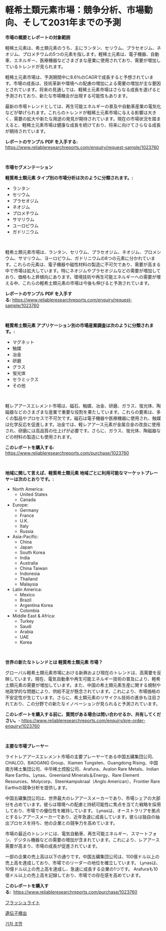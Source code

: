 <p><h1>軽希土類元素市場：競争分析、市場動向、そして2031年までの予測</h1></p><p><strong>市場の概要とレポートの対象範囲</strong></p>
<p><p>軽稀土元素は、希土類元素のうち、主にランタン、セリウム、プラセオジム、ネオジム、プロメチウムの5つの元素を指します。軽稀土元素は、電子機器、自動車、エネルギー、医療機器などさまざまな産業に使用されており、需要が増加しているトレンドが見られます。</p><p>軽稀土元素市場は、予測期間中に8.6％のCAGRで成長すると予想されています。市場の成長は、技術革新や環境への配慮の増加による需要の増加が主な要因とされています。将来の見通しでは、軽稀土元素市場はさらなる成長を遂げると予測されており、新たな市場機会が出現する可能性もあります。</p><p>最新の市場トレンドとしては、再生可能エネルギーの普及や自動車産業の電気化などが挙げられます。これらのトレンドが軽稀土元素市場に与える影響は大きく、需要の拡大や新たな用途の発見が期待されています。現在の市場状況を踏まえると、軽稀土元素市場は健康な成長を続けており、将来に向けてさらなる成長が期待されています。</p></p>
<p><strong>レポートのサンプル PDF を入手する:</strong> <a href="https://www.reliableresearchreports.com/enquiry/request-sample/1023760">https://www.reliableresearchreports.com/enquiry/request-sample/1023760</a></p>
<p>&nbsp;</p>
<p><strong>市場セグメンテーション</strong></p>
<p><strong>軽質希土類元素 タイプ別の市場分析は次のように分類されます。:</strong></p>
<p><ul><li>ランタン</li><li>セリウム</li><li>プラセオジム</li><li>ネオジム</li><li>プロメチウム</li><li>サマリウム</li><li>ユーロピウム</li><li>ガドリニウム</li></ul></p>
<p>&nbsp;</p>
<p><p>軽希土類元素市場は、ランタン、セリウム、プラセオジム、ネオジム、プロメシウム、サマリウム、ヨーロピウム、ガドリニウムの8つの元素に分かれています。これらの元素は、電子機器や磁性材料の製造に不可欠であり、需要が高まる中で市場は拡大しています。特にネオジムやプラセオジムなどの需要が増加しており、価格も上昇傾向にあります。環境技術や再生可能エネルギーへの需要が増える中、これらの軽希土類元素の市場は今後も伸びると予測されています。</p></p>
<p><strong>レポートのサンプル PDF を入手する:</strong>&nbsp;<a href="https://www.reliableresearchreports.com/enquiry/request-sample/1023760">https://www.reliableresearchreports.com/enquiry/request-sample/1023760</a></p>
<p>&nbsp;</p>
<p><strong> 軽質希土類元素 アプリケーション別の市場産業調査は次のように分類されます。:</strong></p>
<p><ul><li>マグネット</li><li>触媒</li><li>冶金</li><li>研磨</li><li>グラス</li><li>蛍光体</li><li>セラミックス</li><li>その他</li></ul></p>
<p>&nbsp;</p>
<p><p>軽レアアースエレメント市場は、磁石、触媒、冶金、研磨、ガラス、蛍光体、陶磁器などのさまざまな産業で重要な役割を果たしています。これらの要素は、多くの製品やプロセスで不可欠です。磁石は電子機器や医療機器に使用され、触媒は化学反応を促進します。冶金では、軽レアアース元素が金属合金の改良に使用され、研磨には高品質の仕上げが必要です。さらに、ガラス、蛍光体、陶磁器などの材料の製造にも使用されます。</p></p>
<p><strong>このレポートを購入する:</strong>&nbsp; <a href="https://www.reliableresearchreports.com/purchase/1023760">https://www.reliableresearchreports.com/purchase/1023760</a></p>
<p>&nbsp;</p>
<p><strong>地域に関して言えば、軽質希土類元素 地域ごとに利用可能なマーケットプレーヤーは次のとおりです。:</strong></p>
<p><ul>
    <li>
        North America:
        <ul>
            <li>United States</li>
            <li>Canada</li>
        </ul>
    </li>
    <li>
        Europe:
        <ul>
            <li>Germany</li>
            <li>France</li>
            <li>U.K.</li>
            <li>Italy</li>
            <li>Russia</li>
        </ul>
    </li>
    <li>
        Asia-Pacific:
        <ul>
            <li>China</li>
            <li>Japan</li>
            <li>South Korea</li>
            <li>India</li>
            <li>Australia</li>
            <li>China Taiwan</li>
            <li>Indonesia</li>
            <li>Thailand</li>
            <li>Malaysia</li>
        </ul>
    </li>
    <li>
        Latin America:
        <ul>
            <li>Mexico</li>
            <li>Brazil</li>
            <li>Argentina Korea</li>
            <li>Colombia</li>
        </ul>
    </li>
    <li>
        Middle East & Africa:
        <ul>
            <li>Turkey</li>
            <li>Saudi</li>
            <li>Arabia</li>
            <li>UAE</li>
            <li>Korea</li>
        </ul>
    </li>
    </ul></p>
<p>&nbsp;</p>
<p><strong>世界の新たなトレンドとは 軽質希土類元素 市場？</strong></p>
<p><p>グローバル軽希土類元素市場における新興および現在のトレンドは、高需要を反映しています。現在、電気自動車や再生可能エネルギー技術の普及により、軽希土類元素の需要が増加しています。また、中国の希土類元素生産に関する規制や地政学的な問題により、供給不足が懸念されています。これにより、市場価格の不安定性が生じています。さらに、希土類元素のリサイクル技術の進歩も注目されており、この分野での新たなイノベーションが見られると予測されています。</p></p>
<p><strong>このレポートを購入する前に、質問がある場合は問い合わせるか、共有してください。</strong>- <a href="https://www.reliableresearchreports.com/enquiry/pre-order-enquiry/1023760">https://www.reliableresearchreports.com/enquiry/pre-order-enquiry/1023760</a></p>
<p>&nbsp;</p>
<p><strong>主要な市場プレーヤー</strong></p>
<p><p>ライトレアアースエレメント市場の主要プレーヤーである中国五礦集団公司、CHALCO、BAOGANG Group、Xiamen Tungsten、Guangdong Rising、中国南方稀土集団公司、中华稀土控股公司、Arafura、Avalon Rare Metals、Indian Rare Earths、Lynas、Greenland Minerals＆Energy、Rare Element Resources、Molycorp、Steenkampskraal（Anglo American）、Frontier Rare Earthsの競争分析を提供します。 </p><p>中国五礦集団公司は、世界最大のレアアースメーカーであり、市場シェアの大部分を占めています。彼らは環境への配慮と持続可能性に焦点を当てた戦略を採用しており、市場での優位性を維持しています。 Lynasは、オーストラリアを拠点とするレアアースメーカーであり、近年急速に成長しています。彼らは独自の抽出プロセスを持ち、他の企業との競争力を高めています。 </p><p>市場の最近のトレンドには、電気自動車、再生可能エネルギー、スマートフォン、デジタル機器などの需要の増加が含まれています。これにより、レアアース需要が高まり、市場の成長が促進されています。 </p><p>一部の企業の売上高は以下の通りです。中国五礦集団公司は、100億ドル以上の売上高を達成しており、市場でのリーダーの地位を確立しています。 Lynasは、10億ドル以上の売上高を達成し、急速に成長する企業の1つです。 Arafuraも10億ドル以上の売上高を記録しており、市場での存在感を高めています。</p></p>
<p><strong>このレポートを購入する:</strong>&nbsp;&nbsp;<a href="https://www.reliableresearchreports.com/purchase/1023760">https://www.reliableresearchreports.com/purchase/1023760</a></p>
<p><p><a href="https://github.com/schmahlson/Market-Research-Report-List-1/blob/main/45726099049.md">フラッシュライト</a></p><p><a href="https://github.com/zjkmgcs938405/Market-Research-Report-List-1/blob/main/42472339046.md">遺伝子検出</a></p><p><a href="https://github.com/JackieFauhey9089475/Market-Research-Report-List-1/blob/main/66163288222.md">기차 조명</a></p></p>